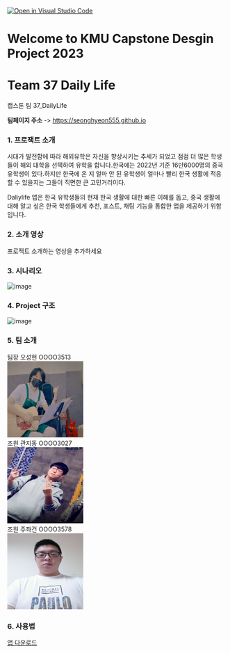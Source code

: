 [![Open in Visual Studio Code](https://classroom.github.com/assets/open-in-vscode-2e0aaae1b6195c2367325f4f02e2d04e9abb55f0b24a779b69b11b9e10269abc.svg)](https://classroom.github.com/online_ide?assignment_repo_id=10123930&assignment_repo_type=AssignmentRepo)
# Welcome to KMU Capstone Desgin Project 2023 
# Team 37 Daily Life

캡스톤 팀 37_DailyLife


****팀페이지 주소**** -> https://seonghyeon555.github.io 




### 1. 프로잭트 소개

시대가 발전함에 따라 해외유학은 자신을 향상시키는 추세가 되었고 점점 더 많은 학생들이 해외 대학을 선택하여 유학을 합니다.한국에는 2022년 기준 16만6000명의 중국 유학생이 있다.하지만 한국에 온 지 얼마 안 된 유학생이 얼마나 빨리 한국 생활에 적응할 수 있을지는 그들이 직면한 큰 고민거리이다.

Daliylife 앱은 한국 유학생들의 현재 한국 생활에 대한 빠른 이해를 돕고, 중국 생활에 대해 알고 싶은 한국 학생들에게 추천, 포스트, 채팅 기능을 통합한 앱을 제공하기 위함입니다.



### 2. 소개 영상

프로젝트 소개하는 영상을 추가하세요

### 3. 시나리오
![image](https://github.com/kookmin-sw/capstone-2023-37/assets/65642685/3dbef67a-ae51-4e22-a5d8-7a3c944531e2)


### 4. Project 구조
![image](https://github.com/kookmin-sw/capstone-2023-37/assets/65642685/5990745f-b27b-4983-a6dd-7cf0707079a6)


### 5. 팀 소개

팀장 오성현 OOOO3513  
<img src="./img/oh.png" alt="Editor" width="175" height="175">  
조원 관지동 OOOO3027  
<img src="./img/kw.png" alt="Editor" width="175" height="175">  
조원 주좌건 OOOO3578  
<img src="./img/zhu.png" alt="Editor" width="175" height="175"> 

### 6. 사용법

<a href="./release/dailylife.apk">앱 다운로드</a>


